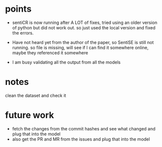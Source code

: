 # points

- sentiCR is now running after A LOT of fixes, tried using an older version of python but did not work out.
so just used the local version and fixed the errors.

- Have not heard yet from the author of the paper, so SentiSE is still not running.
so file is missing, will see if I can find it somewhere online, maybe they referenced it somewhere

- I am busy validating all the output from all the models 


# notes

clean the dataset and check it

# future work

- fetch the changes from the commit hashes and see what changed and plug that into the model
- also get the PR and MR from the issues and plug that into the model